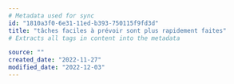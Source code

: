 ```yaml
---
# Metadata used for sync
id: "1810a3f0-6e31-11ed-b393-750115f9fd3d"
title: "tâches faciles à prévoir sont plus rapidement faites"
# Extracts all tags in content into the metadata

source: ""
created_date: "2022-11-27"
modified_date: "2022-12-03"
---
```

